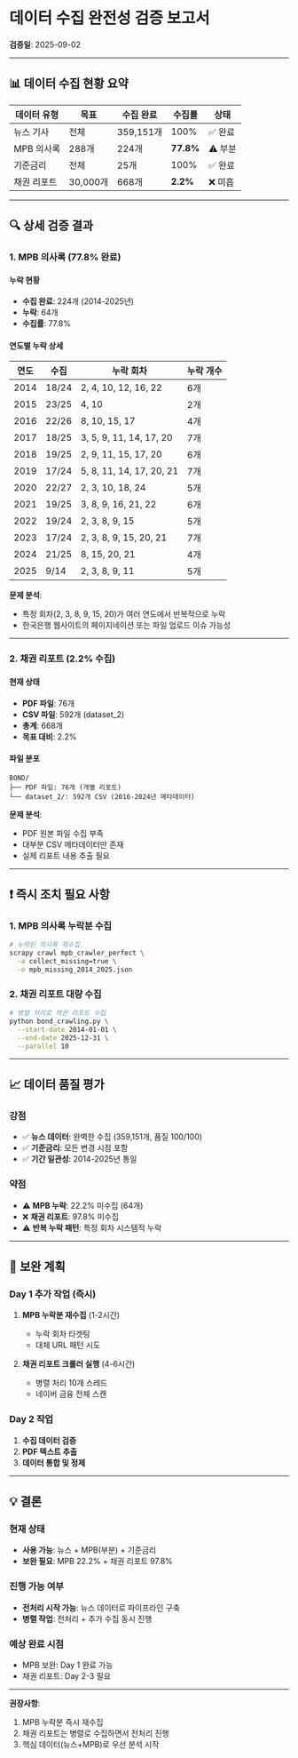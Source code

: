 # 데이터 수집 완전성 검증 보고서
**검증일**: 2025-09-02

---

## 📊 데이터 수집 현황 요약

| 데이터 유형 | 목표 | 수집 완료 | 수집률 | 상태 |
|------------|------|-----------|--------|------|
| 뉴스 기사 | 전체 | 359,151개 | 100% | ✅ 완료 |
| MPB 의사록 | 288개 | 224개 | **77.8%** | ⚠️ 부분 |
| 기준금리 | 전체 | 25개 | 100% | ✅ 완료 |
| 채권 리포트 | 30,000개 | 668개 | **2.2%** | ❌ 미흡 |

---

## 🔍 상세 검증 결과

### 1. MPB 의사록 (77.8% 완료)

#### 누락 현황
- **수집 완료**: 224개 (2014-2025년)
- **누락**: 64개
- **수집률**: 77.8%

#### 연도별 누락 상세
| 연도 | 수집 | 누락 회차 | 누락 개수 |
|------|------|-----------|-----------|
| 2014 | 18/24 | 2, 4, 10, 12, 16, 22 | 6개 |
| 2015 | 23/25 | 4, 10 | 2개 |
| 2016 | 22/26 | 8, 10, 15, 17 | 4개 |
| 2017 | 18/25 | 3, 5, 9, 11, 14, 17, 20 | 7개 |
| 2018 | 19/25 | 2, 9, 11, 15, 17, 20 | 6개 |
| 2019 | 17/24 | 5, 8, 11, 14, 17, 20, 21 | 7개 |
| 2020 | 22/27 | 2, 3, 10, 18, 24 | 5개 |
| 2021 | 19/25 | 3, 8, 9, 16, 21, 22 | 6개 |
| 2022 | 19/24 | 2, 3, 8, 9, 15 | 5개 |
| 2023 | 17/24 | 2, 3, 8, 9, 15, 20, 21 | 7개 |
| 2024 | 21/25 | 8, 15, 20, 21 | 4개 |
| 2025 | 9/14 | 2, 3, 8, 9, 11 | 5개 |

**문제 분석**: 
- 특정 회차(2, 3, 8, 9, 15, 20)가 여러 연도에서 반복적으로 누락
- 한국은행 웹사이트의 페이지네이션 또는 파일 업로드 이슈 가능성

---

### 2. 채권 리포트 (2.2% 수집)

#### 현재 상태
- **PDF 파일**: 76개
- **CSV 파일**: 592개 (dataset_2)
- **총계**: 668개
- **목표 대비**: 2.2%

#### 파일 분포
```
BOND/
├── PDF 파일: 76개 (개별 리포트)
└── dataset_2/: 592개 CSV (2016-2024년 메타데이터)
```

**문제 분석**:
- PDF 원본 파일 수집 부족
- 대부분 CSV 메타데이터만 존재
- 실제 리포트 내용 추출 필요

---

## ❗ 즉시 조치 필요 사항

### 1. MPB 의사록 누락분 수집
```bash
# 누락된 의사록 재수집
scrapy crawl mpb_crawler_perfect \
  -a collect_missing=true \
  -o mpb_missing_2014_2025.json
```

### 2. 채권 리포트 대량 수집
```bash
# 병렬 처리로 채권 리포트 수집
python bond_crawling.py \
  --start-date 2014-01-01 \
  --end-date 2025-12-31 \
  --parallel 10
```

---

## 📈 데이터 품질 평가

### 강점
- ✅ **뉴스 데이터**: 완벽한 수집 (359,151개, 품질 100/100)
- ✅ **기준금리**: 모든 변경 시점 포함
- ✅ **기간 일관성**: 2014-2025년 통일

### 약점
- ⚠️ **MPB 누락**: 22.2% 미수집 (64개)
- ❌ **채권 리포트**: 97.8% 미수집
- ⚠️ **반복 누락 패턴**: 특정 회차 시스템적 누락

---

## 🎯 보완 계획

### Day 1 추가 작업 (즉시)
1. **MPB 누락분 재수집** (1-2시간)
   - 누락 회차 타겟팅
   - 대체 URL 패턴 시도

2. **채권 리포트 크롤러 실행** (4-6시간)
   - 병렬 처리 10개 스레드
   - 네이버 금융 전체 스캔

### Day 2 작업
1. **수집 데이터 검증**
2. **PDF 텍스트 추출**
3. **데이터 통합 및 정제**

---

## 💡 결론

### 현재 상태
- **사용 가능**: 뉴스 + MPB(부분) + 기준금리
- **보완 필요**: MPB 22.2% + 채권 리포트 97.8%

### 진행 가능 여부
- **전처리 시작 가능**: 뉴스 데이터로 파이프라인 구축
- **병렬 작업**: 전처리 + 추가 수집 동시 진행

### 예상 완료 시점
- MPB 보완: Day 1 완료 가능
- 채권 리포트: Day 2-3 필요

---

**권장사항**: 
1. MPB 누락분 즉시 재수집
2. 채권 리포트는 병렬로 수집하면서 전처리 진행
3. 핵심 데이터(뉴스+MPB)로 우선 분석 시작